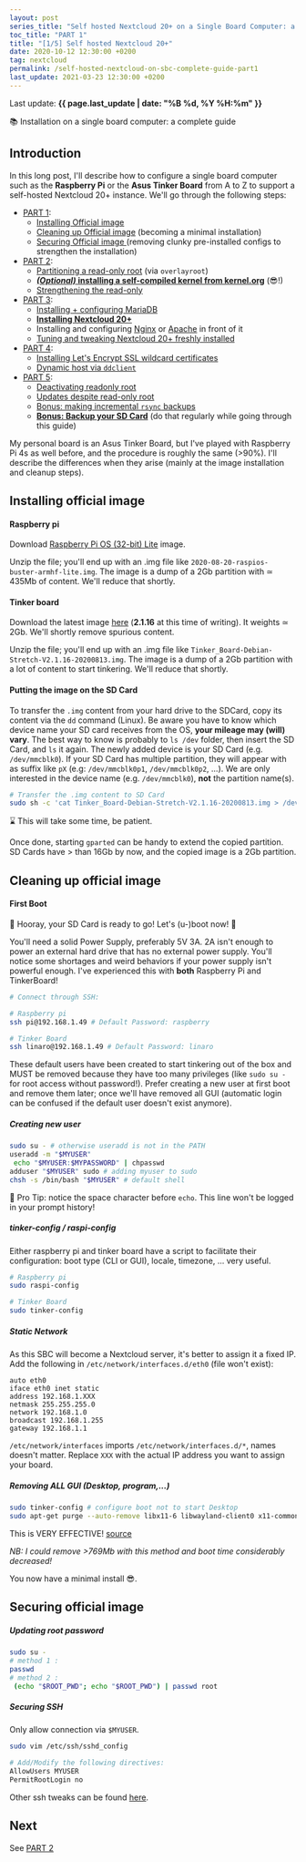 ```yaml
---
layout: post
series_title: "Self hosted Nextcloud 20+ on a Single Board Computer: a complete guide"
toc_title: "PART 1"
title: "[1/5] Self hosted Nextcloud 20+"
date: 2020-10-12 12:30:00 +0200
tag: nextcloud
permalink: /self-hosted-nextcloud-on-sbc-complete-guide-part1
last_update: 2021-03-23 12:30:00 +0200
---
```


Last update: **{{ page.last_update | date: "%B %d, %Y %H:%m" }}**


<p class="info">
  📚 Installation on a single board computer: a complete guide
</p>

## Introduction
In this long post, I'll describe how to configure a single board computer such as the **Raspberry Pi** or the **Asus Tinker Board** from A to Z to support a self-hosted Nextcloud 20+ instance. We'll go through the following steps:

* [PART 1](#installing-official-image):
  * [Installing Official image](#installing-official-image)
  * [Cleaning up Official image](#cleaning-up-official-image) (becoming a minimal installation)
  * [Securing Official image ](#securing-official-image)(removing clunky pre-installed configs to strengthen the installation)
* [PART 2](/self-hosted-nextcloud-on-sbc-complete-guide-part2):
  * [Partitioning a read-only root](/self-hosted-nextcloud-on-sbc-complete-guide-part2#read-only-root) (via `overlayroot`)
  * [***(Optional)* installing a self-compiled kernel from kernel.org**](/self-hosted-nextcloud-on-sbc-complete-guide-part2#compiling-a-vanilla-kernel-from-kernelorg-) (😎!)
  * [Strengthening the read-only](/self-hosted-nextcloud-on-sbc-complete-guide-part2#strengthening-the-read-only)
* [PART 3](/self-hosted-nextcloud-on-sbc-complete-guide-part3):
  * [Installing + configuring MariaDB](/self-hosted-nextcloud-on-sbc-complete-guide-part3#installing-mariadb)
  * [**Installing Nextcloud 20+**](/self-hosted-nextcloud-on-sbc-complete-guide-part3#installing-nextcloud)
  * Installing and configuring [Nginx](/self-hosted-nextcloud-on-sbc-complete-guide-part3#installing-and-configuring-nginx) or [Apache](/self-hosted-nextcloud-on-sbc-complete-guide-part3#installing-and-configuring-apache) in front of it
  * [Tuning and tweaking Nextcloud 20+ freshly installed](/self-hosted-nextcloud-on-sbc-complete-guide-part3#configuring-nextcloud)
* [PART 4](/self-hosted-nextcloud-on-sbc-complete-guide-part4):
  * [Installing Let's Encrypt SSL wildcard certificates](/self-hosted-nextcloud-on-sbc-complete-guide-part4#lets-encrypt-tls-certificate)
  * [Dynamic host via `ddclient`](/self-hosted-nextcloud-on-sbc-complete-guide-part4#dynamic-host-via-ddclient)
* [PART 5](/self-hosted-nextcloud-on-sbc-complete-guide-part5):
  * [Deactivating readonly root](/self-hosted-nextcloud-on-sbc-complete-guide-part5#deactivate-read-only-root)
  * [Updates despite read-only root](/self-hosted-nextcloud-on-sbc-complete-guide-part5)
  * [Bonus: making incremental `rsync` backups]()
  * [**Bonus: Backup your SD Card**]() (do that regularly while going through this guide)

My personal board is an Asus Tinker Board, but I've played with Raspberry Pi 4s as well before, and the procedure is roughly the same (>90%). I'll describe the differences when they arise (mainly at the image installation and cleanup steps).

## Installing official image

#### Raspberry pi
Download [Raspberry Pi OS (32-bit) Lite](https://www.raspberrypi.org/downloads/raspberry-pi-os/) image.

Unzip the file; you'll end up with an .img file like `2020-08-20-raspios-buster-armhf-lite.img`. The image is a dump of a 2Gb partition with ≃ 435Mb of content. We'll reduce that shortly.

#### Tinker board
Download the latest image [here](https://www.asus.com/uk/Single-Board-Computer/Tinker-Board/HelpDesk_Download/) (**2.1.16** at this time of writing). It weights ≃ 2Gb. We'll shortly remove spurious content.

Unzip the file; you'll end up with an .img file like `Tinker_Board-Debian-Stretch-V2.1.16-20200813.img`. The image is a dump of a 2Gb partition with a lot of content to start tinkering. We'll reduce that shortly.

#### Putting the image on the SD Card

To transfer the `.img` content from your hard drive to the SDCard, copy its content via the `dd` command (Linux). Be aware you have to know which device name your SD card receives from the OS, **your mileage may (will) vary**. The best way to know is probably to `ls /dev` folder, then insert the SD Card, and `ls` it again. The newly added device is your SD Card (e.g. `/dev/mmcblk0`). If your SD Card has multiple partition, they will appear with as suffix like `pX` (e.g: `/dev/mmcblk0p1`, `/dev/mmcblk0p2`, ...). We are only interested in the device name (e.g. `/dev/mmcblk0`), **not** the partition name(s).

```bash
# Transfer the .img content to SD Card
sudo sh -c 'cat Tinker_Board-Debian-Stretch-V2.1.16-20200813.img > /dev/mmcblk0'
```
⌛ This will take some time, be patient. 

Once done, starting `gparted` can be handy to extend the copied partition. SD Cards have > than 16Gb by now, and the copied image is a 2Gb partition.

## Cleaning up official image

#### First Boot
🥳 Hooray, your SD Card is ready to go! Let's (u-)boot now! 🎉

<p class="warning">
  You'll need a solid Power Supply, preferably 5V 3A. 2A isn't enough to power an external hard drive that has no external power supply. You'll notice some shortages and weird behaviors if your power supply isn't powerful enough. I've experienced this with <strong>both</strong> Raspberry Pi and TinkerBoard!
</p>

```bash
# Connect through SSH:

# Raspberry pi
ssh pi@192.168.1.49 # Default Password: raspberry

# Tinker Board
ssh linaro@192.168.1.49 # Default Password: linaro
```

These default users have been created to start tinkering out of the box and MUST be removed because they have too many privileges (like `sudo su -` for root access without password!). Prefer creating a new user at first boot and remove them later; once we'll have removed all GUI (automatic login can be confused if the default user doesn't exist anymore).

##### Creating new user
```bash
sudo su - # otherwise useradd is not in the PATH
useradd -m "$MYUSER"
 echo "$MYUSER:$MYPASSWORD" | chpasswd
adduser "$MYUSER" sudo # adding myuser to sudo
chsh -s /bin/bash "$MYUSER" # default shell
```
🧐 Pro Tip: notice the space character before `echo`. This line won't be logged in your prompt history!

##### tinker-config / raspi-config
Either raspberry pi and tinker board have a script to facilitate their configuration: boot type (CLI or GUI), locale, timezone, ... very useful.

```bash
# Raspberry pi
sudo raspi-config

# Tinker Board
sudo tinker-config
```

##### Static Network
As this SBC will become a Nextcloud server, it's better to assign it a fixed IP. Add the following in `/etc/network/interfaces.d/eth0` (file won't exist):
```
auto eth0
iface eth0 inet static
address 192.168.1.XXX
netmask 255.255.255.0
network 192.168.1.0
broadcast 192.168.1.255
gateway 192.168.1.1
```
`/etc/network/interfaces` imports `/etc/network/interfaces.d/*`, names doesn't matter.
Replace `XXX` with the actual IP address you want to assign your board.

##### Removing ALL GUI (Desktop, program,...)

```bash
sudo tinker-config # configure boot not to start Desktop
sudo apt-get purge --auto-remove libx11-6 libwayland-client0 x11-common libwayland-server0
```
This is VERY EFFECTIVE! [source](https://unix.stackexchange.com/questions/424969/how-can-i-remove-all-packages-related-to-gui-in-debian)

*NB: I could remove >769Mb with this method and boot time considerably decreased!*

You now have a minimal install 😎.

## Securing official image

##### Updating root password
```bash
sudo su -
# method 1 :
passwd
# method 2 :
 (echo "$ROOT_PWD"; echo "$ROOT_PWD") | passwd root
```

##### Securing SSH
Only allow connection via `$MYUSER`.

```bash
sudo vim /etc/ssh/sshd_config

# Add/Modify the following directives:
AllowUsers MYUSER
PermitRootLogin no
```
Other ssh tweaks can be found [here](https://www.digitalocean.com/community/tutorials/ssh-essentials-working-with-ssh-servers-clients-and-keys).


## Next

See [PART 2](/self-hosted-nextcloud-on-sbc-complete-guide-part2)